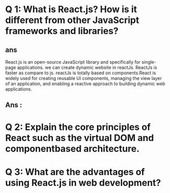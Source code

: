 # Q 1: What is React.js? How is it different from other JavaScript frameworks and libraries?

## ans

React.js is an open-source JavaScript library and specifically for single-page applications. we can create dynamic website in reactJs. ReactJs is faster as compare to js. reactJs is totally based on components.React is widely used for creating reusable UI components, managing the view layer of an application, and enabling a reactive approach to building dynamic web applications.

## Ans :

# Q 2: Explain the core principles of React such as the virtual DOM and componentbased architecture.

# Q 3: What are the advantages of using React.js in web development?
